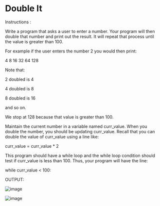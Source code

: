 # Double It

Instructions :

Write a program that asks a user to enter a number. Your program will then double that number and print out the result. It will repeat that process until the value is greater than 100.

For example if the user enters the number 2 you would then print:

4
8
16
32
64
128

Note that: 

2 doubled is 4

4 doubled is 8

8 doubled is 16

and so on.

We stop at 128 because that value is greater than 100.

Maintain the current number in a variable named curr_value. When you double the number, you should be updating curr_value. Recall that you can double the value of curr_value using a line like:

curr_value = curr_value * 2


This program should have a while loop and the while loop condition should test if curr_value is less than 100. Thus, your program will have the line:

while curr_value < 100:

OUTPUT:

![image](https://user-images.githubusercontent.com/97858274/236991782-60eeea47-9f6b-4634-90fb-b4166c8bed71.png)

![image](https://user-images.githubusercontent.com/97858274/236991815-1964ad35-443d-46ef-ba27-32556b56b9a5.png)
